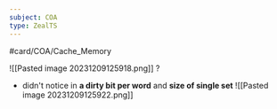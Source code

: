 ```yaml
---
subject: COA
type: ZealTS
---
```

#card/COA/Cache_Memory 

![[Pasted image 20231209125918.png]]
?
- didn't notice in **a dirty bit per word** and **size of single set**
![[Pasted image 20231209125922.png]]


